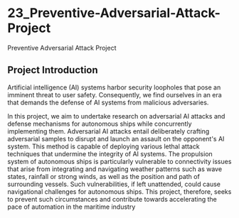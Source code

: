 # 23_Preventive-Adversarial-Attack-Project
Preventive Adversarial Attack Project

## Project Introduction
Artificial intelligence (AI) systems harbor security loopholes that pose an imminent threat to user safety. Consequently, we find ourselves in an era that demands the defense of AI systems from malicious adversaries.

In this project, we aim to undertake research on adversarial AI attacks and defense mechanisms for autonomous ships while concurrently implementing them. Adversarial AI attacks entail deliberately crafting adversarial samples to disrupt and launch an assault on the opponent's AI system. This method is capable of deploying various lethal attack techniques that undermine the integrity of AI systems. The propulsion system of autonomous ships is particularly vulnerable to connectivity issues that arise from integrating and navigating weather patterns such as wave states, rainfall or strong winds, as well as the position and path of surrounding vessels. Such vulnerabilities, if left unattended, could cause navigational challenges for autonomous ships. This project, therefore, seeks to prevent such circumstances and contribute towards accelerating the pace of automation in the maritime industry
